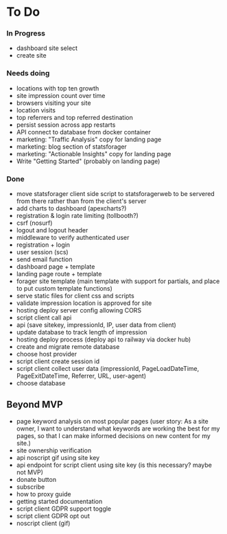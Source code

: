 # To Do

### In Progress
- dashboard site select
- create site

### Needs doing
- locations with top ten growth
- site impression count over time
- browsers visiting your site
- location visits
- top referrers and top referred destination
- persist session across app restarts
- API connect to database from docker container
- marketing: "Traffic Analysis" copy for landing page
- marketing: blog section of statsforager
- marketing: "Actionable Insights" copy for landing page
- Write "Getting Started" (probably on landing page)

### Done
- move statsforager client side script to statsforagerweb to be servered from there rather than from the client's server
- add charts to dashboard (apexcharts?)
- registration & login rate limiting (tollbooth?)
- csrf (nosurf)
- logout and logout header
- middleware to verify authenticated user
- registration + login
- user session (scs)
- send email function
- dashboard page + template
- landing page route + template
- forager site template (main template with support for partials, and place to put custom template functions)
- serve static files for client css and scripts
- validate impression location is approved for site
- hosting deploy server config allowing CORS
- script client call api
- api (save sitekey, impressionId, IP, user data from client)
- update database to track length of impression
- hosting deploy process (deploy api to railway via docker hub)
- create and migrate remote database
- choose host provider
- script client create session id
- script client collect user data (impressionId, PageLoadDateTime, PageExitDateTime, Referrer, URL, user-agent)
- choose database

## Beyond MVP
- page keyword analysis on most popular pages (user story: As a site owner, I want to understand what keywords are working the best for my pages, so that I can make informed decisions on new content for my site.)
- site ownership verification
- api noscript gif using site key
- api endpoint for script client using site key (is this necessary? maybe not MVP)
- donate button
- subscribe
- how to proxy guide
- getting started documentation
- script client GDPR support toggle
- script client GDPR opt out
- noscript client (gif)
